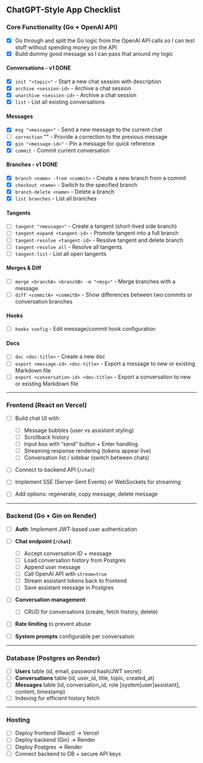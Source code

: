 ## ChatGPT-Style App Checklist

### Core Functionality (Go + OpenAI API)

- [x] Go through and split the Go logic from the OpenAI API calls so I can test stuff without spending money on the API
- [x] Build dummy good message so I can pass that around my logic

#### Conversations - v1 DONE

- [x] `init "<topic>"` - Start a new chat session with description
- [x] `archive <session-id>` - Archive a chat session
- [x] `unarchive <session-id>` - Archive a chat session
- [x] `list` - List all existing conversations

#### Messages

- [x] `msg "<message>"` - Send a new message to the current chat
- [ ] `correction` "<message>" - Provide a correction to the previous message
- [x] `pin "<message-id>"` - Pin a message for quick reference
- [x] `commit` - Commit current conversation

#### Branches - v1 DONE

- [x] `branch <name> -from <commit>` - Create a new branch from a commit
- [x] `checkout <name>` - Switch to the specified branch
- [x] `branch-delete <name>` - Delete a branch
- [x] `list branches` - List all branches

#### Tangents

- [ ] `tangent "<message>"` - Create a tangent (short-lived side branch)
- [ ] `tangent-expand <tangent-id>` - Promote tangent into a full branch
- [ ] `tangent-resolve <tangent-id>` - Resolve tangent and delete branch
- [ ] `tangent-resolve all` - Resolve all tangents
- [ ] `tangent-list` - List all open tangents

#### Merges & Diff

- [ ] `merge <branchA> <branchB> -m "<msg>"` - Merge branches with a message
- [ ] `diff <commitA> <commitB>` - Show differences between two commits or conversation branches

#### Hooks

- [ ] `hooks config` - Edit message/commit hook configuration

#### Docs

- [ ] `doc <doc-title>` - Create a new doc
- [ ] `export <message-id> <doc-title>` - Export a message to new or existing Markdown file
- [ ] `export <conversation-id> <doc-title>` - Export a conversation to new or existing Markdown file

---

### Frontend (React on Vercel)

- [ ] Build chat UI with:

  - [ ] Message bubbles (user vs assistant styling)
  - [ ] Scrollback history
  - [ ] Input box with “send” button + Enter handling
  - [ ] Streaming response rendering (tokens appear live)
  - [ ] Conversation list / sidebar (switch between chats)

- [ ] Connect to backend API (`/chat`)
- [ ] Implement SSE (Server-Sent Events) or WebSockets for streaming
- [ ] Add options: regenerate, copy message, delete message

---

### Backend (Go + Gin on Render)

- [ ] **Auth**: Implement JWT-based user authentication
- [ ] **Chat endpoint (`/chat`)**:

  - [ ] Accept conversation ID + message
  - [ ] Load conversation history from Postgres
  - [ ] Append user message
  - [ ] Call OpenAI API with `stream=true`
  - [ ] Stream assistant tokens back to frontend
  - [ ] Save assistant message in Postgres

- [ ] **Conversation management**:

  - [ ] CRUD for conversations (create, fetch history, delete)

- [ ] **Rate limiting** to prevent abuse
- [ ] **System prompts** configurable per conversation

---

### Database (Postgres on Render)

- [ ] **Users** table (id, email, password hash/JWT secret)
- [ ] **Conversations** table (id, user_id, title, topic, created_at)
- [ ] **Messages** table (id, conversation_id, role \[system|user|assistant], content, timestamp)
- [ ] Indexing for efficient history fetch

---

### Hosting

- [ ] Deploy frontend (React) → Vercel
- [ ] Deploy backend (Gin) → Render
- [ ] Deploy Postgres → Render
- [ ] Connect backend to DB + secure API keys
